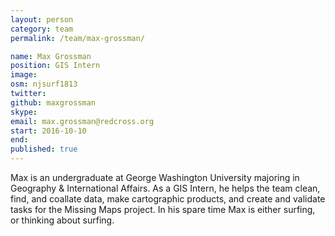 ```yaml
---
layout: person
category: team
permalink: /team/max-grossman/

name: Max Grossman
position: GIS Intern
image:
osm: njsurf1813
twitter:
github: maxgrossman
skype:
email: max.grossman@redcross.org
start: 2016-10-10
end: 
published: true
---
```


Max is an undergraduate at George Washington University majoring in Geography & International Affairs. As a GIS Intern, he helps the team clean, find, and coallate data, make cartographic products, and create and validate tasks for the Missing Maps project. In his spare time Max is either surfing, or thinking about surfing.
